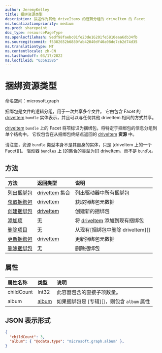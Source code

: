 ```yaml
---
author: JeremyKelley
title: 捆绑资源类型
description: 描述作为其他 driveItems 的逻辑分组的 driveItem 的 Facet
ms.localizationpriority: medium
ms.prod: sharepoint
doc_type: resourcePageType
ms.openlocfilehash: 9edf98faebc01fe23de16201fe5810eaa6db34fb
ms.sourcegitcommit: f5382652b6880fab42040df40a08de7cb2d74d35
ms.translationtype: MT
ms.contentlocale: zh-CN
ms.lasthandoff: 03/17/2022
ms.locfileid: "63561585"
---
```

# <a name="bundle-resource-type"></a>捆绑资源类型

命名空间：microsoft.graph

捆绑包是文件的逻辑分组，用于一次共享多个文件。 它由包含 Facet 的 [driveItem][] `bundle` 实体表示，并且可以与任何其他 driveItem 相同的方式共享。

[driveItem][] `bundle` 上的 Facet 将项标识为捆绑包，将特定于捆绑包的信息分组到单个结构中。 它仅包含在从捆绑包终结点返回的 [driveItem][] **资源** 中。

请注意，资源 `bundle` 类型本身不是其自身的实体，只是 [driveItem 上的一个 Facet][]。 驱动器 `bundles` 上 [的集合的类型为][] [driveItem][]，而不是 `bundle`。

## <a name="methods"></a>方法

|                        方法             |         返回类型      | 说明        |
| :---------------------------------------- | :----------------------- | :------------------|
| [列出捆绑包][bundle-list]               | [driveItem][] 集合 | 列出驱动器中所有捆绑包 |
| [获取捆绑包][bundle-get]                  | [driveItem][]            | 获取捆绑包元数据 |
| [创建捆绑包][bundle-create]            | [driveItem][]            | 创建新的捆绑包 |
| [添加项][bundle-add-item]               | 无                     | 将 [driveItem][] 添加到现有捆绑包 |
| [删除项目][bundle-remove-item]         | 无                     | 从现有[捆绑包中删除 driveItem][] |
| [更新捆绑包][bundle-update]            | [driveItem][]            | 更新捆绑包元数据 |
| [删除捆绑包][bundle-delete]            | 无                     | 删除捆绑包 |


## <a name="properties"></a>属性

| 属性名称 | 类型      | 说明
|:--------------|:----------|:------------------------------------------------
| childCount    | Int32     | 此容器包含的直接子项数量。
| album         | [album][] | 如果捆绑包是 [专辑][]，则包含 `album` 属性

## <a name="json-representation"></a>JSON 表示形式

<!-- { "blockType": "resource", "@odata.type": "microsoft.graph.bundle" } -->
```json
{
  "childCount": 3,
  "album": { "@odata.type": "microsoft.graph.album" },
}
```

[album]: album.md
[drive]: drive.md
[driveItem]: driveItem.md

[bundle-list]: ../api/bundle-list.md
[bundle-get]: ../api/bundle-get.md
[bundle-create]: ../api/drive-post-bundles.md
[bundle-add-item]: ../api/bundle-addItem.md
[bundle-remove-item]: ../api/bundle-removeItem.md
[bundle-update]: ../api/bundle-update.md
[bundle-delete]: ../api/bundle-delete.md


